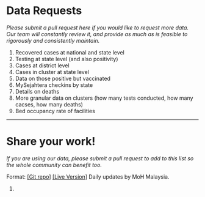 # Data Requests

_Please submit a pull request here if you would like to request more data. Our team will constantly review it, and provide as much as is feasible to rigorously and consistently maintain._

1) Recovered cases at national and state level
2) Testing at state level (and also positivity)
3) Cases at district level
4) Cases in cluster at state level
5) Data on those positive but vaccinated
5) MySejahtera checkins by state
6) Details on deaths
7) More granular data on clusters (how many tests conducted, how many cacses, how many deaths)
8) Bed occupancy rate of facilities

---

# Share your work!

_If you are using our data, please submit a pull request to add to this list so the whole community can benefit too._

Format: [[Git repo]](https://github.com/MoH-Malaysia/covid19-public)
[[Live Version]](https://covid-19.moh.gov.my/terkini)
Daily updates by MoH Malaysia.

1) 
